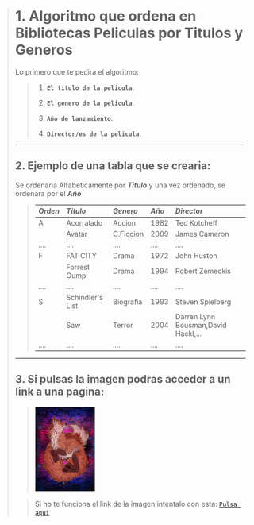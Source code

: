 ># 1. Algoritmo que ordena en Bibliotecas Peliculas por Titulos y Generos
> Lo primero que te pedira el algoritmo:
>
>>1. **`El titulo de la pelicula`**.
>>
>>2. **`El genero de la pelicula`**.
>>
>>3. **`Año de lanzamiento`**.
>>
>>4. **`Director/es de la pelicula`**.
>
>---
>
>## 2. Ejemplo de una tabla que se crearia:
> Se ordenaria Alfabeticamente por ***Titulo*** y una vez ordenado, se ordenara por el ***Año***
>> |***Orden***|***Titulo***|***Genero***|***Año***|***Director***|
>> |:----|:-----|:-----|:--|:-------|
>> |A    |Acorralado|Accion|1982|Ted Kotcheff|
>> |     |Avatar|C.Ficcion|2009|James Cameron|
>> |....    |....|....|....|....|
>> |F    |FAT CITY|Drama|1972|John Huston|
>> |     |Forrest Gump|Drama|1994|Robert Zemeckis|
>> |....     |....|....|....|....|
>> |S    |Schindler's List|Biografia|1993|Steven Spielberg|
>> |     |Saw|Terror|2004|Darren Lynn Bousman,David Hackl,...|
>> |....     |....|....|....|....| 
>
>---
>
>## 3. Si pulsas la imagen podras acceder a un link a una pagina: 
>> <a href="https://www.lasmejorespeliculasdelahistoriadelcine.com/p/listado-por-generos.html?m=1"><img src="./imagenes/zorro.jpg" height="170" width="120"/></a>
>
>> Si no te funciona el link de la imagen intentalo con esta:
>> [`Pulsa aqui`](https://www.lasmejorespeliculasdelahistoriadelcine.com/p/listado-por-generos.html?m=1)
